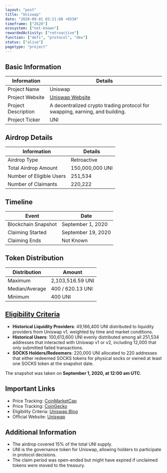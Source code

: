 ```yaml
---
layout: "post"
title: "Uniswap"
date: "2020-09-01 03:21:08 +0530"
timeframe: ["2k20"]
ecosystem: ["not-known"]
rewardedActivity: ["retroactive"]
function: ["defi", "protocol", "dex"]
status: ["alive"]
pagetype: "project"
---
```


## Basic Information

| Information         | Details                                                                      |
| ------------------- | ---------------------------------------------------------------------------- |
| Project Name        | Uniswap                                                                      |
| Project Website     | [Uniswap Website](https://uniswap.org/)                                      |
| Project Description | A decentralized crypto trading protocol for swapping, earning, and building. |
| Project Ticker      | UNI                                                                          |

## Airdrop Details

| Information              | Details         |
| ------------------------ | --------------- |
| Airdrop Type             | Retroactive     |
| Total Airdrop Amount     | 150,000,000 UNI |
| Number of Eligible Users | 251,534         |
| Number of Claimants      | 220,222         |

## Timeline

| Event               | Date               |
| ------------------- | ------------------ |
| Blockchain Snapshot | September 1, 2020  |
| Claiming Started    | September 19, 2020 |
| Claiming Ends       | Not Known          |

## Token Distribution

| Distribution   | Amount           |
| -------------- | ---------------- |
| Maximum        | 2,103,516.59 UNI |
| Median/Average | 400 / 620.13 UNI |
| Minimum        | 400 UNI          |

## [Eligibility Criteria](https://blog.uniswap.org/uni)

- **Historical Liquidity Providers**: 49,166,400 UNI distributed to liquidity providers from Uniswap v1, weighted by time and market conditions.
- **Historical Users**: 100,613,600 UNI evenly distributed among all 251,534 addresses that interacted with Uniswap v1 or v2, including 12,000 that only submitted failed transactions.
- **SOCKS Holders/Redeemers**: 220,000 UNI allocated to 220 addresses that either redeemed SOCKS tokens for physical socks or owned at least one SOCKS token at the snapshot date.

The snapshot was taken on **September 1, 2020, at 12:00 am UTC**.

## Important Links

- Price Tracking: [CoinMarketCap](https://coinmarketcap.com/currencies/uniswap)
- Price Tracking: [CoinGecko](https://www.coingecko.com/en/coins/uniswap)
- Eligibility Criteria: [Uniswap Blog](https://blog.uniswap.org/uni)
- Official Website: [Uniswap](https://uniswap.org/)

## Additional Information

- The airdrop covered 15% of the total UNI supply.
- UNI is the governance token for Uniswap, allowing holders to participate in protocol decisions.
- The claim period was open-ended but might have expired if unclaimed tokens were moved to the treasury.